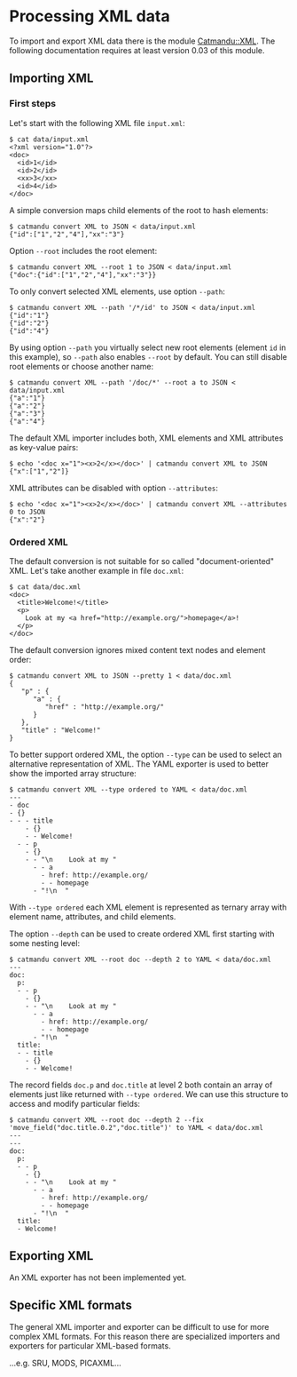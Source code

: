 # Processing XML data

To import and export XML data there is the module [Catmandu::XML]. The
following documentation requires at least version 0.03 of this module.

[Catmandu::XML]: https://metacpan.org/module/Catmandu::XML

## Importing XML

### First steps

Let's start with the following XML file `input.xml`:

```{.cmd}
$ cat data/input.xml
<?xml version="1.0"?>
<doc>
  <id>1</id>
  <id>2</id>
  <xx>3</xx>
  <id>4</id>
</doc>
```

A simple conversion maps child elements of the root to hash elements:

```{.cmd}
$ catmandu convert XML to JSON < data/input.xml
{"id":["1","2","4"],"xx":"3"}
```

Option `--root` includes the root element:

```{.cmd}
$ catmandu convert XML --root 1 to JSON < data/input.xml
{"doc":{"id":["1","2","4"],"xx":"3"}}
```

To only convert selected XML elements, use option `--path`:

```{.cmd}
$ catmandu convert XML --path '/*/id' to JSON < data/input.xml
{"id":"1"}
{"id":"2"}
{"id":"4"}
```

By using option `--path` you virtually select new root elements (element `id`
in this example), so `--path` also enables `--root` by default. You can still
disable root elements or choose another name:

```{.cmd}
$ catmandu convert XML --path '/doc/*' --root a to JSON < data/input.xml
{"a":"1"}
{"a":"2"}
{"a":"3"}
{"a":"4"}
```

The default XML importer includes both, XML elements and XML attributes as key-value pairs:

```{.cmd}
$ echo '<doc x="1"><x>2</x></doc>' | catmandu convert XML to JSON
{"x":["1","2"]}
```

XML attributes can be disabled with option `--attributes`:

```{.cmd}
$ echo '<doc x="1"><x>2</x></doc>' | catmandu convert XML --attributes 0 to JSON
{"x":"2"}
```

### Ordered XML

The default conversion is not suitable for so called "document-oriented" XML.
Let's take another example in file `doc.xml`:

```{.cmd}
$ cat data/doc.xml
<doc>
  <title>Welcome!</title>
  <p>
    Look at my <a href="http://example.org/">homepage</a>!
  </p>
</doc>
```

The default conversion ignores mixed content text nodes and element order:

```{.cmd}
$ catmandu convert XML to JSON --pretty 1 < data/doc.xml
{
   "p" : {
      "a" : {
         "href" : "http://example.org/"
      }
   },
   "title" : "Welcome!"
}
```

To better support ordered XML, the option `--type` can be used to select an
alternative representation of XML. The YAML exporter is used to better show the
imported array structure:

```{.cmd}
$ catmandu convert XML --type ordered to YAML < data/doc.xml
---
- doc
- {}
- - - title
    - {}
    - - Welcome!
  - - p
    - {}
    - - "\n    Look at my "
      - - a
        - href: http://example.org/
        - - homepage
      - "!\n  "
```

With `--type ordered` each XML element is represented as ternary array with
element name, attributes, and child elements. 

The option `--depth` can be used to create ordered XML first starting with some
nesting level:

```{.cmd}
$ catmandu convert XML --root doc --depth 2 to YAML < data/doc.xml
---
doc:
  p:
  - - p
    - {}
    - - "\n    Look at my "
      - - a
        - href: http://example.org/
        - - homepage
      - "!\n  "
  title:
  - - title
    - {}
    - - Welcome!
```

The record fields `doc.p` and `doc.title` at level 2 both contain an array of
elements just like returned with `--type ordered`. We can use this structure to
access and modify particular fields:

```{.cmd}
$ catmandu convert XML --root doc --depth 2 --fix 'move_field("doc.title.0.2","doc.title")' to YAML < data/doc.xml
---
---
doc:
  p:
  - - p
    - {}
    - - "\n    Look at my "
      - - a
        - href: http://example.org/
        - - homepage
      - "!\n  "
  title:
  - Welcome!
```

## Exporting XML

An XML exporter has not been implemented yet.

## Specific XML formats

The general XML importer and exporter can be difficult to use for more complex
XML formats. For this reason there are specialized importers and exporters for
particular XML-based formats.

...e.g. SRU, MODS, PICAXML...

